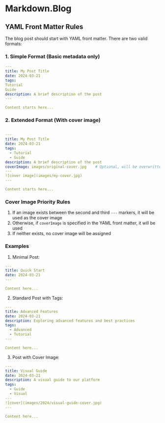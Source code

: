 # Markdown.Blog

## YAML Front Matter Rules

The blog post should start with YAML front matter. There are two valid formats:

### 1. Simple Format (Basic metadata only)

```yaml
---
title: My Post Title
date: 2024-03-21
tags:
Tutorial
Guide
description: A brief description of the post
---

Content starts here...
```
### 2. Extended Format (With cover image)

```yaml

---
title: My Post Title
date: 2024-03-21
tags:
  - Tutorial
  - Guide
description: A brief description of the post
coverImage: images/original-cover.jpg    # Optional, will be overwritten if image exists in cover section
---
![cover image](images/my-cover.jpg)
---

Content starts here...
```

### Cover Image Priority Rules
1. If an image exists between the second and third `---` markers, it will be used as the cover image
2. Otherwise, if `coverImage` is specified in the YAML front matter, it will be used
3. If neither exists, no cover image will be assigned

### Examples

1. Minimal Post:
```yaml
---
title: Quick Start
date: 2024-03-21
---

Content here...
```

2. Standard Post with Tags:
```yaml
---
title: Advanced Features
date: 2024-03-21
description: Exploring advanced features and best practices
tags:
  - Advanced
  - Tutorial
---

Content here...
```

3. Post with Cover Image:
```yaml
---
title: Visual Guide
date: 2024-03-21
description: A visual guide to our platform
tags:
  - Guide
  - Visual
---
![cover](images/2024/visual-guide-cover.jpg)
---

Content here...
```
```

